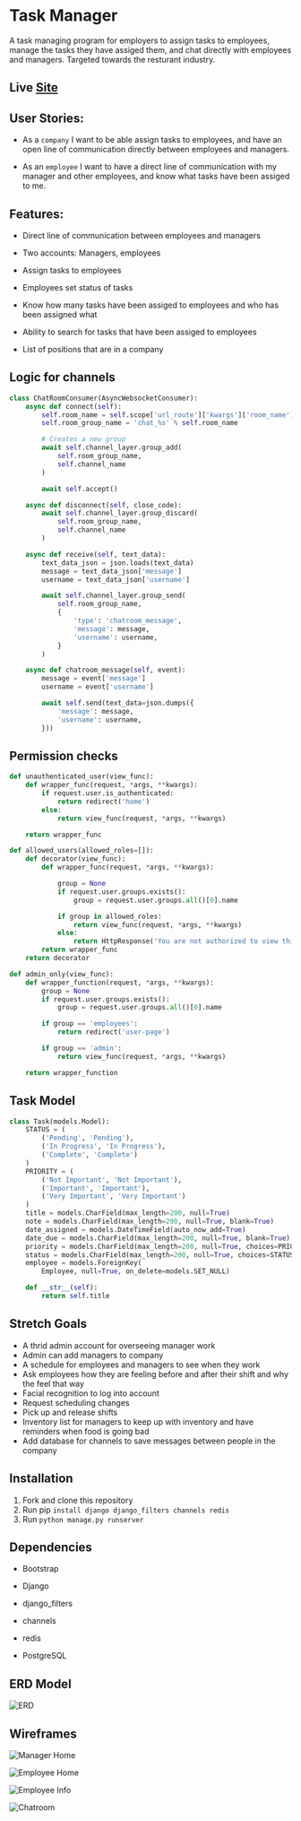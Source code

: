# Task Manager

A task managing program for employers to assign tasks to employees, manage the tasks they have assiged them, and chat directly with employees and managers. Targeted towards the resturant industry.

## Live [Site]()

## User Stories:

- As a `company` I want to be able assign tasks to employees, and have an open line of communication directly between employees and managers.

- As an `employee` I want to have a direct line of communication with my manager and other employees, and know what tasks have been assiged to me. 

## Features:

- Direct line of communication between employees and managers

- Two accounts: Managers, employees

- Assign tasks to employees

- Employees set status of tasks

- Know how many tasks have been assiged to employees and who has been assigned what

- Ability to search for tasks that have been assiged to employees

- List of positions that are in a company

## Logic for channels

```py
class ChatRoomConsumer(AsyncWebsocketConsumer):
    async def connect(self):
        self.room_name = self.scope['url_route']['kwargs']['room_name']
        self.room_group_name = 'chat_%s' % self.room_name

        # Creates a new group
        await self.channel_layer.group_add(
            self.room_group_name,
            self.channel_name
        )

        await self.accept()

    async def disconnect(self, close_code):
        await self.channel_layer.group_discard(
            self.room_group_name,
            self.channel_name
        )

    async def receive(self, text_data):
        text_data_json = json.loads(text_data)
        message = text_data_json['message']
        username = text_data_json['username']

        await self.channel_layer.group_send(
            self.room_group_name,
            {
                'type': 'chatroom_message',
                'message': message,
                'username': username,
            }
        )

    async def chatroom_message(self, event):
        message = event['message']
        username = event['username']

        await self.send(text_data=json.dumps({
            'message': message,
            'username': username,
        }))
```

## Permission checks 

```py
def unauthenticated_user(view_func):
	def wrapper_func(request, *args, **kwargs):
		if request.user.is_authenticated:
			return redirect('home')
		else:
			return view_func(request, *args, **kwargs)

	return wrapper_func

def allowed_users(allowed_roles=[]):
	def decorator(view_func):
		def wrapper_func(request, *args, **kwargs):

			group = None
			if request.user.groups.exists():
				group = request.user.groups.all()[0].name

			if group in allowed_roles:
				return view_func(request, *args, **kwargs)
			else:
				return HttpResponse('You are not authorized to view this page')
		return wrapper_func
	return decorator

def admin_only(view_func):
	def wrapper_function(request, *args, **kwargs):
		group = None
		if request.user.groups.exists():
			group = request.user.groups.all()[0].name

		if group == 'employees':
			return redirect('user-page')

		if group == 'admin':
			return view_func(request, *args, **kwargs)

	return wrapper_function
```

## Task Model

```py
class Task(models.Model):
    STATUS = (
        ('Pending', 'Pending'),
        ('In Progress', 'In Progress'),
        ('Complete', 'Complete')
    )
    PRIORITY = (
        ('Not Important', 'Not Important'),
        ('Important', 'Important'),
        ('Very Important', 'Very Important')
    )
    title = models.CharField(max_length=200, null=True)
    note = models.CharField(max_length=200, null=True, blank=True)
    date_assigned = models.DateTimeField(auto_now_add=True)
    date_due = models.CharField(max_length=200, null=True, blank=True)
    priority = models.CharField(max_length=200, null=True, choices=PRIORITY)
    status = models.CharField(max_length=200, null=True, choices=STATUS)
    employee = models.ForeignKey(
        Employee, null=True, on_delete=models.SET_NULL)

    def __str__(self):
        return self.title
```

## Stretch Goals

- A thrid admin account for overseeing manager work
- Admin can add managers to company
- A schedule for employees and managers to see when they work
- Ask employees how they are feeling before and after their shift and why the feel that way
- Facial recognition to log into account
- Request scheduling changes
- Pick up and release shifts 
- Inventory list for managers to keep up with inventory and have reminders when food is going bad
- Add database for channels to save messages between people in the company

## Installation

1. Fork and clone this repository
2. Run pip `install django django_filters channels redis`
3. Run `python manage.py runserver`

## Dependencies

- Bootstrap

- Django

- django_filters

- channels

- redis

- PostgreSQL

## ERD Model

![ERD](ERD.png)

## Wireframes

![Manager Home](Manager-Home.png)

![Employee Home](Employee-Home.png)

![Employee Info](Employee-Info.png)

![Chatroom](Chatroom.png)